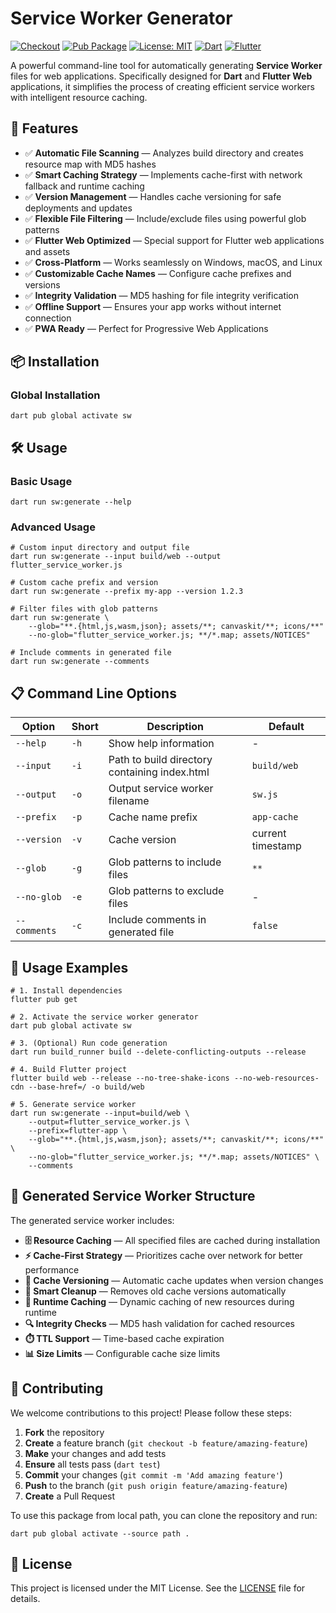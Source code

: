 # Service Worker Generator

[![Checkout](https://github.com/DoctorinaAI/service-worker-generator/actions/workflows/checkout.yml/badge.svg)](https://github.com/DoctorinaAI/service-worker-generator/actions/workflows/checkout.yml)
[![Pub Package](https://img.shields.io/pub/v/sw.svg)](https://pub.dev/packages/sw)
[![License: MIT](https://img.shields.io/badge/License-MIT-yellow.svg)](https://opensource.org/licenses/MIT)
[![Dart](https://img.shields.io/badge/Dart-%230175C2.svg?style=flat&logo=dart&logoColor=white)](https://dart.dev)
[![Flutter](https://img.shields.io/badge/Flutter-%2302569B.svg?style=flat&logo=Flutter&logoColor=white)](https://flutter.dev)

A powerful command-line tool for automatically generating **Service Worker** files for web applications. Specifically designed for **Dart** and **Flutter Web** applications, it simplifies the process of creating efficient service workers with intelligent resource caching.

## 🚀 Features

- ✅ **Automatic File Scanning** — Analyzes build directory and creates resource map with MD5 hashes
- ✅ **Smart Caching Strategy** — Implements cache-first with network fallback and runtime caching
- ✅ **Version Management** — Handles cache versioning for safe deployments and updates
- ✅ **Flexible File Filtering** — Include/exclude files using powerful glob patterns
- ✅ **Flutter Web Optimized** — Special support for Flutter web applications and assets
- ✅ **Cross-Platform** — Works seamlessly on Windows, macOS, and Linux
- ✅ **Customizable Cache Names** — Configure cache prefixes and versions
- ✅ **Integrity Validation** — MD5 hashing for file integrity verification
- ✅ **Offline Support** — Ensures your app works without internet connection
- ✅ **PWA Ready** — Perfect for Progressive Web Applications

## 📦 Installation

### Global Installation

```shell
dart pub global activate sw
```

## 🛠 Usage

### Basic Usage

```shell
dart run sw:generate --help
```

### Advanced Usage

```shell
# Custom input directory and output file
dart run sw:generate --input build/web --output flutter_service_worker.js

# Custom cache prefix and version
dart run sw:generate --prefix my-app --version 1.2.3

# Filter files with glob patterns
dart run sw:generate \
    --glob="**.{html,js,wasm,json}; assets/**; canvaskit/**; icons/**"
    --no-glob="flutter_service_worker.js; **/*.map; assets/NOTICES"

# Include comments in generated file
dart run sw:generate --comments
```

## 📋 Command Line Options

| Option       | Short | Description                                   | Default           |
| ------------ | ----- | --------------------------------------------- | ----------------- |
| `--help`     | `-h`  | Show help information                         | -                 |
| `--input`    | `-i`  | Path to build directory containing index.html | `build/web`       |
| `--output`   | `-o`  | Output service worker filename                | `sw.js`           |
| `--prefix`   | `-p`  | Cache name prefix                             | `app-cache`       |
| `--version`  | `-v`  | Cache version                                 | current timestamp |
| `--glob`     | `-g`  | Glob patterns to include files                | `**`              |
| `--no-glob`  | `-e`  | Glob patterns to exclude files                | -                 |
| `--comments` | `-c`  | Include comments in generated file            | `false`           |

## 📁 Usage Examples

```shell
# 1. Install dependencies
flutter pub get

# 2. Activate the service worker generator
dart pub global activate sw

# 3. (Optional) Run code generation
dart run build_runner build --delete-conflicting-outputs --release

# 4. Build Flutter project
flutter build web --release --no-tree-shake-icons --no-web-resources-cdn --base-href=/ -o build/web

# 5. Generate service worker
dart run sw:generate --input=build/web \
    --output=flutter_service_worker.js \
    --prefix=flutter-app \
    --glob="**.{html,js,wasm,json}; assets/**; canvaskit/**; icons/**" \
    --no-glob="flutter_service_worker.js; **/*.map; assets/NOTICES" \
    --comments
```

## 📖 Generated Service Worker Structure

The generated service worker includes:

- **🗄️ Resource Caching** — All specified files are cached during installation
- **⚡ Cache-First Strategy** — Prioritizes cache over network for better performance
- **🔄 Cache Versioning** — Automatic cache updates when version changes
- **🧹 Smart Cleanup** — Removes old cache versions automatically
- **📱 Runtime Caching** — Dynamic caching of new resources during runtime
- **🔍 Integrity Checks** — MD5 hash validation for cached resources
- **⏱️ TTL Support** — Time-based cache expiration
- **📊 Size Limits** — Configurable cache size limits

## 🤝 Contributing

We welcome contributions to this project! Please follow these steps:

1. **Fork** the repository
2. **Create** a feature branch (`git checkout -b feature/amazing-feature`)
3. **Make** your changes and add tests
4. **Ensure** all tests pass (`dart test`)
5. **Commit** your changes (`git commit -m 'Add amazing feature'`)
6. **Push** to the branch (`git push origin feature/amazing-feature`)
7. **Create** a Pull Request

To use this package from local path, you can clone the repository and run:

```shell
dart pub global activate --source path .
```

## 📝 License

This project is licensed under the MIT License. See the [LICENSE](LICENSE) file for details.
